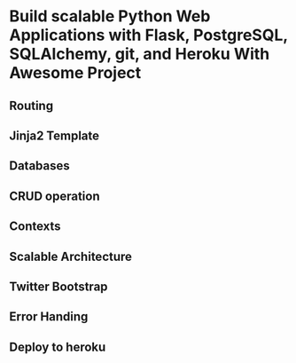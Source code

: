 # Build scalable Python Web Applications with Flask, PostgreSQL, SQLAlchemy, git, and Heroku With Awesome Project

## Routing
## Jinja2 Template
## Databases
## CRUD operation
## Contexts
## Scalable Architecture
## Twitter Bootstrap
## Error Handing
## Deploy to heroku